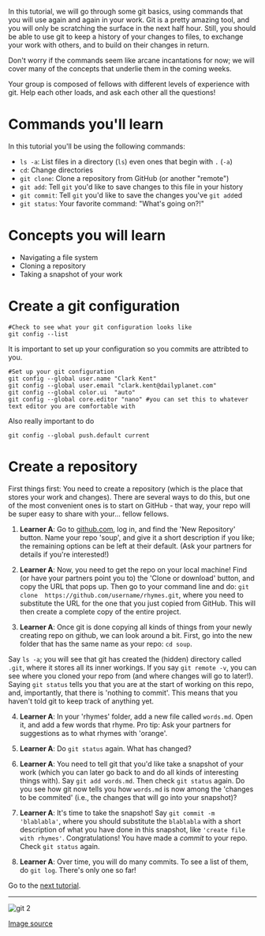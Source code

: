 In this tutorial, we will go through some git basics, using commands that you 
will use again and again in your work. 
Git is a pretty amazing tool, and you will only be scratching the surface in 
the next half hour. Still, you should be 
able to use git to keep a history of your changes to files, to exchange your 
work with others, and to build on their 
changes in return.

Don't worry if the commands seem like arcane incantations for now; we will 
cover many of the concepts that underlie 
them in the coming weeks.

Your group is composed of fellows with different levels of experience with git. 
Help each other loads, and ask each 
other all the questions!




# Commands you'll learn

In this tutorial you'll be using the following commands:
* `ls -a`: List files in a directory (`ls`) even ones that begin with `.` (`-a`)
* `cd`: Change directories
* `git clone`: Clone a repository from GitHub (or another "remote")
* `git add`: Tell `git` you'd like to save changes to this file in your history
* `git commit`: Tell `git` you'd like to save the changes you've `git add`ed
* `git status`: Your favorite command: "What's going on?!"

# Concepts you will learn

* Navigating a file system
* Cloning a repository
* Taking a snapshot of your work 

# Create a git configuration
```
#Check to see what your git configuration looks like
git config --list
```

It is important to set up your configuration so you commits are attribted to you. 

```
#Set up your git configuration
git config --global user.name "Clark Kent"
git config --global user.email "clark.kent@dailyplanet.com"
git config --global color.ui  "auto"
git config --global core.editor "nano" #you can set this to whatever text editor you are comfortable with
```
Also really important to do 

```
git config --global push.default current
```


# Create a repository

First things first: You need to create a repository (which is the place that 
stores your work and changes). There are 
several ways to do this, but one of the most convenient ones is to start on 
GitHub - that way, your repo will be super 
easy to share with your... fellow fellows.

1. **Learner A**: Go to [github.com](https://github.com/), log in, and find the 
'New Repository' button. Name your repo 
'soup', and give it a short description if you like; the remaining options 
can be left at their default. (Ask your partners for details if you're 
interested!)

2. **Learner A**: Now, you need to get the repo on your local machine! Find (or 
have your partners point you to) the 'Clone or download' button, and copy the 
URL that pops up. Then go to your command line and do: `git clone 
https://github.com/username/rhymes.git`, where you need to substitute the URL 
for the one that you just copied from 
GitHub. This will then create a complete copy of the entire project. 

3. **Learner A**: Once git is done copying all kinds of things from your newly 
creating repo on github, we can look around a bit. First, go into the new folder
that has the same name as your 
repo: `cd soup`.

 Say `ls -a`; you will see that git has created the (hidden) directory called 
`.git`, where it stores all its inner workings. If you say `git remote -v`, you 
can see where you cloned your repo from (and where changes will go to 
later!). Saying `git status` tells you that you are at the start of working on 
this repo, and, importantly, that there is 'nothing to commit'. This means that 
you haven't told git to keep track of anything yet.

4. **Learner A**: In your 'rhymes' folder, add a new file called `words.md`. 
Open it, and add a few words that rhyme. 
Pro tip: Ask your partners for suggestions as to what rhymes with 'orange'.

5. **Learner A**: Do `git status` again. What has changed?

6. **Learner A**: You need to tell git that you'd like take a snapshot of your 
work (which you can later go back to and 
do all kinds of interesting things with). Say `git add words.md`. Then check 
`git status` again. Do you see how git now 
tells you how `words.md` is now among the 'changes to be commited' (i.e., the 
changes that will go into your snapshot)?

7. **Learner A**: It's time to take the snapshot! Say `git commit -m 
'blablabla'`, where you should substitute the 
`blablabla` with a short description of what you have done in this snapshot, 
like `'create file with rhymes'`. 
Congratulations! You have made a _commit_ to your repo. Check `git status` 
again.

8. **Learner A**: Over time, you will do many commits. To see a list of them, 
do `git log`. There's only one so far!

Go to the [next tutorial](02_showtheothers.md).

-------------

![git 2](https://imgs.xkcd.com/comics/git_commit.png)

[Image source](https://xkcd.com/1296/)
